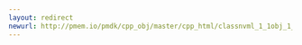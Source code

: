 ```yaml
---
layout: redirect
newurl: http://pmem.io/pmdk/cpp_obj/master/cpp_html/classnvml_1_1obj_1_1transaction_1_1manual.html
---
```

